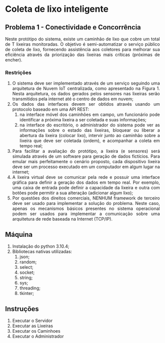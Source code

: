 # Coleta de lixo inteligente

## Problema 1 - Conectividade e Concorrência
<div align="justify">
  Neste protótipo do sistema, existe um caminhão de lixo que cobre um total de T lixeiras monitoradas. O objetivo é semi-automatizar o serviço público de coleta de lixo, fornecendo assistência aos coletores para melhorar sua eficiência através da priorização das lixeiras mais críticas (próximas de encher).
</div>
  
### Restrições
<div align="justify">
  <ol>
    <li> 
       O sistema deve ser implementado através de um serviço seguindo uma arquitetura de Nuvem IoT centralizada, como apresentado na Figura 1. Nesta arquitetura, os dados gerados pelos sensores nas lixeiras serão transmitidos pela internet até o centro de dados em nuvem;
    </li>
    <li> 
      Os dados das interfaces devem ser obtidos através usando um protocolo baseado em uma API REST:  
      <ol> 
        <li> na interface móvel dos caminhões em campo, um funcionário pode identificar a próxima lixeira a ser coletada e suas informações; </li>
        <li> na interface do escritório, o administrador do sistema pode ver as informações sobre o estado das lixeiras, bloquear ou liberar a abertura da lixeira (colocar lixo), intervir junto ao caminhão sobre a lixeira que deve ser coletada (ordem), e acompanhar a coleta em tempo real; </li>
      </ol>
    </li>
    <li> 
      Para facilitar a avaliação do protótipo, a lixeira (e sensores) será simulada através de um software para geração de dados fictícios. Para emular mais perfeitamente o cenário proposto, cada dispositivo lixeira deve ser um processo executado em um computador em algum lugar na internet;
    </li>
    <li>
      A lixeira virtual deve se comunicar pela rede e possuir uma interface gráfica para definir a geração dos dados em tempo real. Por exemplo, uma caixa de entrada pode definir a capacidade da lixeira e outra com botões pode permitir a sua alteração (adicionar algum lixo);
    </li>
    <li>
      Por questões dos direitos comerciais, NENHUM framework de terceiro deve ser usado para implementar a solução do problema. Neste caso, apenas os mecanismos básicos presentes no sistema operacional podem ser usados para implementar a comunicação sobre uma arquitetura de rede baseada na Internet (TCP/IP).
    </li>
  </ol> 
 </div>

## Máquina
<div align="justify">
  <ol>
    <li> 
       Instalação do python 3.10.4;
     </li>
    <li> 
       Bibliotecas nativas utilizadas:
      <ol> 
        <li>json; </li>
        <li>random; </li>
        <li>select; </li>
        <li>socket; </li>
        <li>string; </li>
        <li>sys; </li>
        <li>threading; </li>
        <li>tkinter; </li>
      </ol>
    </li>
  </ol>
</div>

## Instruções
<div align="justify">
   <ol>
    <li> 
       Executar o Servidor
    </li>
     <li> 
       Executar as Lixeiras
    </li>
     <li> 
       Executar os Caminhoes
    </li>
     <li> 
       Executar o Administrador
    </li>
  </ol> 
</div>
